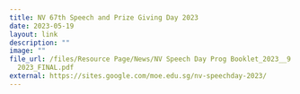 ```yaml
---
title: NV 67th Speech and Prize Giving Day 2023
date: 2023-05-19
layout: link
description: ""
image: ""
file_url: /files/Resource Page/News/NV Speech Day Prog Booklet_2023__9 March
  2023_FINAL.pdf
external: https://sites.google.com/moe.edu.sg/nv-speechday-2023/
---
```

